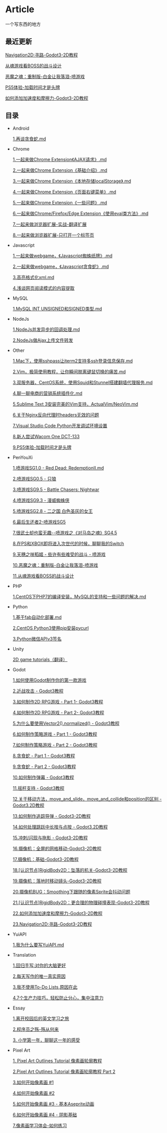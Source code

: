 # Article
一个写东西的地方

## 最近更新

[Navigation2D:寻路-Godot3-2D教程](https://github.com/yuiitsu/Article/blob/master/Godot/2021031101.Navigation2D:%E5%AF%BB%E8%B7%AF-Godot3-2D%E6%95%99%E7%A8%8B.md)

[从魂游戏看BOSS的战斗设计](https://github.com/yuiitsu/Article/blob/master/penyouxi/2021020401.%E4%BB%8E%E9%AD%82%E6%B8%B8%E6%88%8F%E7%9C%8BBOSS%E7%9A%84%E6%88%98%E6%96%97%E8%AE%BE%E8%AE%A1.md)

[恶魔之魂：重制版-白金让我落泪-喷游戏](https://github.com/yuiitsu/Article/blob/master/penyouxi/2021012701.%E6%81%B6%E9%AD%94%E4%B9%8B%E9%AD%82%EF%BC%9A%E9%87%8D%E5%88%B6%E7%89%88-%E7%99%BD%E9%87%91%E8%AE%A9%E6%88%91%E8%90%BD%E6%B3%AA-%E5%96%B7%E6%B8%B8%E6%88%8F.md)

[PS5体验-加载时间才是头牌](https://github.com/yuiitsu/Article/blob/master/Other/2021012001.PS5%E4%BD%93%E9%AA%8C-%E5%8A%A0%E8%BD%BD%E6%97%B6%E9%97%B4%E6%89%8D%E6%98%AF%E5%A4%B4%E7%89%8C.md)

[如何添加加速度和摩擦力-Godot3-2D教程](https://github.com/yuiitsu/Article/blob/master/Godot/2021010601.%E5%A6%82%E4%BD%95%E6%B7%BB%E5%8A%A0%E5%8A%A0%E9%80%9F%E5%BA%A6%E5%92%8C%E6%91%A9%E6%93%A6%E5%8A%9B-Godot3-2D%E6%95%99%E7%A8%8B.md)

## 目录

* Android

    [1.再谈贪食蛇.md](https://github.com/yuiitsu/Blog/blob/master/Android/%E5%86%8D%E8%B0%88%E8%B4%AA%E9%A3%9F%E8%9B%87.md)

* Chrome

    [1.一起来做Chrome Extension《AJAX请求》.md](https://github.com/yuiitsu/Article/blob/master/Chrome/02.%E4%B8%80%E8%B5%B7%E6%9D%A5%E5%81%9Achrome%20Extension%E3%80%8AAJAX%E8%AF%B7%E6%B1%82%E3%80%8B.md)

    [2.一起来做Chrome Extension《基础介绍》.md](https://github.com/yuiitsu/Article/blob/master/Chrome/01.%E4%B8%80%E8%B5%B7%E6%9D%A5%E5%81%9Achrome%20Extension%E3%80%8A%E5%9F%BA%E7%A1%80%E4%BB%8B%E7%BB%8D%E3%80%8B.md)

    [3.一起来做Chrome Extension《本地存储localStorage》.md](https://github.com/yuiitsu/Article/blob/master/Chrome/03.%E4%B8%80%E8%B5%B7%E6%9D%A5%E5%81%9Achrome%20Extension%E3%80%8A%E6%9C%AC%E5%9C%B0%E5%AD%98%E5%82%A8localStorage%E3%80%8B.md)

    [4.一起来做Chrome Extension《页面右键菜单》.md](https://github.com/yuiitsu/Article/blob/master/Chrome/04.%E4%B8%80%E8%B5%B7%E6%9D%A5%E5%81%9Achrome%20Extension%E3%80%8A%E9%A1%B5%E9%9D%A2%E5%8F%B3%E9%94%AE%E8%8F%9C%E5%8D%95%E3%80%8B.md)

    [5.一起来做Chrome Extension《一些问题》.md](https://github.com/yuiitsu/Article/blob/master/Chrome/06.%E4%B8%80%E8%B5%B7%E6%9D%A5%E5%81%9Achrome%20Extension%E3%80%8A%E4%B8%80%E4%BA%9B%E9%97%AE%E9%A2%98%E3%80%8B.md)

    [6.一起来做Chrome/Firefox/Edge Extension《使用eval类方法》.md](https://github.com/yuiitsu/Article/blob/master/Chrome/08.%E4%B8%80%E8%B5%B7%E6%9D%A5%E5%81%9AChrome-Firefox-Extension%E3%80%8A%E4%BD%BF%E7%94%A8eval%E7%B1%BB%E6%96%B9%E6%B3%95%E3%80%8B.md)

    [7.一起来做浏览器扩展-实战-翻译扩展](https://github.com/yuiitsu/Article/blob/master/Chrome/09.一起来做浏览器扩展-实战-翻译扩展.md)

    [8.一起来做浏览器扩展-只打开一个标签页](https://github.com/yuiitsu/Article/blob/master/Chrome/10.%E4%B8%80%E8%B5%B7%E6%9D%A5%E5%81%9A%E6%B5%8F%E8%A7%88%E5%99%A8%E6%89%A9%E5%B1%95-%E5%8F%AA%E6%89%93%E5%BC%80%E4%B8%80%E4%B8%AA%E6%A0%87%E7%AD%BE%E9%A1%B5.md)

* Javascript

    [1.一起来做webgame，《Javascript蜘蛛纸牌》.md](https://github.com/yuiitsu/Blog/blob/master/Javascript/%E4%B8%80%E8%B5%B7%E6%9D%A5%E5%81%9Awebgame%EF%BC%8C%E3%80%8AJavascript%E8%9C%98%E8%9B%9B%E7%BA%B8%E7%89%8C%E3%80%8B.md)

    [2.一起来做webgame，《Javascript贪食蛇》.md](https://github.com/yuiitsu/Blog/blob/master/Javascript/%E4%B8%80%E8%B5%B7%E6%9D%A5%E5%81%9Awebgame%EF%BC%8C%E3%80%8AJavascript%E8%B4%AA%E9%A3%9F%E8%9B%87%E3%80%8B.md)

    [3.高亮格式化xml.md](https://github.com/yuiitsu/Article/blob/master/Javascript/%E9%AB%98%E4%BA%AE%E6%A0%BC%E5%BC%8F%E5%8C%96xml.md)

    [4.浅谈网页阅读模式的内容提取](https://github.com/yuiitsu/Article/blob/master/Javascript/2019031901.浅谈网页阅读模式的内容提取.md)

* MySQL

    [1.MySQL INT UNSIGNED和SIGNED类型.md](https://github.com/yuiitsu/Article/blob/master/MySQL/MySQL%20INT%20UNSIGNED%E5%92%8CSIGNED%E7%B1%BB%E5%9E%8B.md)

* NodeJs

    [1.NodeJs并发异步的回调处理.md](https://github.com/yuiitsu/Blog/blob/master/NodeJs/NodeJs%E5%B9%B6%E5%8F%91%E5%BC%82%E6%AD%A5%E7%9A%84%E5%9B%9E%E8%B0%83%E5%A4%84%E7%90%86.md)

    [2.NodeJs做Ajax上传文件转发](https://github.com/yuiitsu/Article/blob/master/NodeJs/NodeJs做Ajax上传文件转发.md)

* Other

    [1.Mac下，使用sshpass让iterm2支持多ssh登录信息保存.md](https://github.com/yuiitsu/Blog/blob/master/Other/Mac%E4%B8%8B%EF%BC%8C%E4%BD%BF%E7%94%A8sshpass%E8%AE%A9iterm2%E6%94%AF%E6%8C%81%E5%A4%9Assh%E7%99%BB%E5%BD%95%E4%BF%A1%E6%81%AF%E4%BF%9D%E5%AD%98.md)

    [2.Vim，极简使用教程，让你瞬间脱离键鼠切换的痛苦.md](https://github.com/yuiitsu/Blog/blob/master/Other/Vim%EF%BC%8C%E6%9E%81%E7%AE%80%E4%BD%BF%E7%94%A8%E6%95%99%E7%A8%8B%EF%BC%8C%E8%AE%A9%E4%BD%A0%E7%9E%AC%E9%97%B4%E8%84%B1%E7%A6%BB%E9%94%AE%E9%BC%A0%E5%88%87%E6%8D%A2%E7%9A%84%E7%97%9B%E8%8B%A6.md)

    [3.双服务器，CentOS系统，使用Squid和Stunnel搭建翻墙代理服务.md](https://github.com/yuiitsu/Blog/blob/master/Other/%E5%8F%8C%E6%9C%8D%E5%8A%A1%E5%99%A8%EF%BC%8CCentOS%E7%B3%BB%E7%BB%9F%EF%BC%8C%E4%BD%BF%E7%94%A8Squid%E5%92%8CStunnel%E6%90%AD%E5%BB%BA%E7%BF%BB%E5%A2%99%E4%BB%A3%E7%90%86%E6%9C%8D%E5%8A%A1.md)

    [4.聊一聊电商的营销系统插件化.md](https://github.com/yuiitsu/Blog/blob/master/Other/%E8%81%8A%E4%B8%80%E8%81%8A%E7%94%B5%E5%95%86%E7%9A%84%E8%90%A5%E9%94%80%E7%B3%BB%E7%BB%9F%E6%8F%92%E4%BB%B6%E5%8C%96.md)

    [5.Sublime Text 3安装完美的Vim支持，ActualVim/NeoVim.md](https://github.com/yuiitsu/Article/blob/master/Other/SublimeText3%E5%AE%89%E8%A3%85%E5%AE%8C%E7%BE%8E%E7%9A%84Vim%E6%94%AF%E6%8C%81ActualVim%2CNeoVim.md)

    [6.关于Nginx反向代理时headers无效的问题](https://github.com/yuiitsu/Article/blob/master/Other/关于Nginx反向代理时headers无效的问题.md)

    [7.Visual Studio Code Python开发调试环境设置](https://github.com/yuiitsu/Article/blob/master/Other/2020021701.Visual-Studio-Code-Python%E5%BC%80%E5%8F%91%E8%B0%83%E8%AF%95%E7%8E%AF%E5%A2%83%E8%AE%BE%E7%BD%AE.md)

    [8.新人尝试Wacom One DCT-133](https://github.com/yuiitsu/Article/blob/master/Other/2020112402.%E6%96%B0%E4%BA%BA%E5%B0%9D%E8%AF%95WacomOneDCT-133.md)

    [9.PS5体验-加载时间才是头牌](https://github.com/yuiitsu/Article/blob/master/Other/2021012001.PS5%E4%BD%93%E9%AA%8C-%E5%8A%A0%E8%BD%BD%E6%97%B6%E9%97%B4%E6%89%8D%E6%98%AF%E5%A4%B4%E7%89%8C.md)

* PenYouXi

    [1.喷游戏SG1.0 - Red Dead: RedemptionⅡ.md](https://github.com/yuiitsu/Article/blob/master/penyouxi/%E5%96%B7%E6%B8%B8%E6%88%8F%E4%B9%8BRed%20Dead-Redemption%20II.md)

    [2.喷游戏SG0.5 - 只狼](https://github.com/yuiitsu/Article/blob/master/penyouxi/%E5%96%B7%E6%B8%B8%E6%88%8F%E4%B9%8B%E5%8F%AA%E7%8B%BC.md)

    [3.喷游戏SG9.5 - Battle Chasers: Nightwar](https://github.com/yuiitsu/Article/blob/master/penyouxi/%E5%96%B7%E6%B8%B8%E6%88%8F%E4%B9%8BBattle%20Chasers:%20Nightwar.md)

    [4.喷游戏SG9.3 - 漫威蜘蛛侠](https://github.com/yuiitsu/Article/blob/master/penyouxi/喷游戏SG9.3_漫威蜘蛛侠.md)

    [5.喷游戏SG2.8 - 二之国 白色圣灰的女王](https://github.com/yuiitsu/Article/blob/master/penyouxi/%E5%96%B7%E6%B8%B8%E6%88%8FSG2.8_%E4%BA%8C%E4%B9%8B%E5%9B%BD_%E7%99%BD%E8%89%B2%E5%9C%A3%E7%81%B0%E7%9A%84%E5%A5%B3%E7%8E%8B.md)

    [6.最后生还者2-喷游戏SG5](https://github.com/yuiitsu/Article/blob/master/penyouxi/最后生还者2-喷游戏SG5.md)

    [7.很武士却也蛮无趣--喷游戏之《对马岛之魂》SG4.5](https://github.com/yuiitsu/Article/blob/master/penyouxi/很武士却也蛮无趣--喷游戏之《对马岛之魂》SG4.5.md)

    [8.在PS和XBOX即将进入次世代的时候，聊聊我的Switch](https://github.com/yuiitsu/Article/blob/master/penyouxi/%E5%9C%A8PS%E5%92%8CXBOX%E5%8D%B3%E5%B0%86%E8%BF%9B%E5%85%A5%E6%AC%A1%E4%B8%96%E4%BB%A3%E7%9A%84%E6%97%B6%E5%80%99%EF%BC%8C%E8%81%8A%E8%81%8A%E6%88%91%E7%9A%84Switch.md)

    [9.天穗之咲稻姬 - 些许有些难受的战斗 - 喷游戏](https://github.com/yuiitsu/Article/blob/master/penyouxi/%E5%A4%A9%E7%A9%97%E4%B9%8B%E5%92%B2%E7%A8%BB%E5%A7%AC_%E4%BA%9B%E8%AE%B8%E6%9C%89%E4%BA%9B%E9%9A%BE%E5%8F%97%E7%9A%84%E6%88%98%E6%96%97_%E5%96%B7%E6%B8%B8%E6%88%8F.md)
    
    [10.恶魔之魂：重制版-白金让我落泪-喷游戏](https://github.com/yuiitsu/Article/blob/master/penyouxi/2021012701.%E6%81%B6%E9%AD%94%E4%B9%8B%E9%AD%82%EF%BC%9A%E9%87%8D%E5%88%B6%E7%89%88-%E7%99%BD%E9%87%91%E8%AE%A9%E6%88%91%E8%90%BD%E6%B3%AA-%E5%96%B7%E6%B8%B8%E6%88%8F.md)

    [11.从魂游戏看BOSS的战斗设计](https://github.com/yuiitsu/Article/blob/master/penyouxi/2021020401.%E4%BB%8E%E9%AD%82%E6%B8%B8%E6%88%8F%E7%9C%8BBOSS%E7%9A%84%E6%88%98%E6%96%97%E8%AE%BE%E8%AE%A1.md)

* PHP

    [1.CentOS下PHP7的编译安装，MySQL的支持和一些问题的解决.md](https://github.com/yuiitsu/Blog/blob/master/Php/CentOS%E4%B8%8BPHP7%E7%9A%84%E7%BC%96%E8%AF%91%E5%AE%89%E8%A3%85%EF%BC%8CMySQL%E7%9A%84%E6%94%AF%E6%8C%81%E5%92%8C%E4%B8%80%E4%BA%9B%E9%97%AE%E9%A2%98%E7%9A%84%E8%A7%A3%E5%86%B3.md)

* Python

    [1.基于fab自动化部署.md](https://github.com/yuiitsu/Blog/blob/master/Python/%E5%9F%BA%E4%BA%8Efab%E8%87%AA%E5%8A%A8%E5%8C%96%E9%83%A8%E7%BD%B2.md)

    [2.CentOS Python3使用pip安装pycurl](https://github.com/yuiitsu/Article/blob/master/Python/CentOS-Python3安装pycurl.md)

    [3.Python微信APIv3签名](https://github.com/yuiitsu/Article/blob/master/Python/Python微信APIv3签名.md)

* Unity

    [2D game tutorials（翻译）](https://github.com/yuiitsu/Article/tree/master/Unity-Tutorials/2d-game-unity)

* Godot

    [1.如何使用Godot制作你的第一款游戏](https://github.com/yuiitsu/Article/blob/master/Godot/2020081902.HowToMakeYourFirstGameWithGodot.md)

    [2.近战攻击 - Godot3教程](https://github.com/yuiitsu/Article/blob/master/Godot/2020082001.MeleeAttackGodotTutorial.md)

    [3.如何制作2D RPG游戏 - Part 1- Godot3教程](https://github.com/yuiitsu/Article/blob/master/Godot/2020082601.BuildA2DRPGInGodotPart1.md)

    [4.如何制作2D RPG游戏 - Part 2- Godot3教程](https://github.com/yuiitsu/Article/blob/master/Godot/2020082702.BuildA2DRPGInGodotPart2.md)

    [5.为什么要使用Vector2().normalized() - Godot3教程](https://github.com/yuiitsu/Article/blob/master/Godot/2020082701.WhyUseVector2.normalizedGodot3Tutorial.md)

    [6.如何制作策略游戏 - Part 1 - Godot3教程](https://github.com/yuiitsu/Article/blob/master/Godot/2020082801.HowToMakeaStrategyGameinGodotPart1.md)

    [7.如何制作策略游戏 - Part 2 - Godot3教程](https://github.com/yuiitsu/Article/blob/master/Godot/2020090101.HowToMakeaStrategyGameinGodotPart2.md)

    [8.贪食蛇 - Part 1 - Godot3教程](https://github.com/yuiitsu/Article/blob/master/Godot/2020083001.SnakeGodot3Tutorial.md)

    [9.贪食蛇 - Part 2 - Godot3教程](https://github.com/yuiitsu/Article/blob/master/Godot/2020083101.SnakePart2Godot3Tutorial.md)

    [10.如何制作弹幕 - Godot3教程](https://github.com/yuiitsu/Article/blob/master/Godot/2020110201.%E5%A6%82%E4%BD%95%E5%88%B6%E4%BD%9C%E5%BC%B9%E5%B9%95-Godot3%E6%95%99%E7%A8%8B.md)

    [11.摇杆支持 - Godot3教程](https://github.com/yuiitsu/Article/blob/master/Godot/2020110401.%E6%91%87%E6%9D%86%E6%94%AF%E6%8C%81-Godot3-2D%E6%95%99%E7%A8%8B.md)

    [12.关于移动方法，move_and_slide，move_and_collide和position的区别 - Godot3.2D教程](https://github.com/yuiitsu/Article/blob/master/Godot/2020110501.move_and_slide%2Cmove_and_collide%E5%92%8Cposition-Godot3-2D%E6%95%99%E7%A8%8B.md)

    [13.如何制作追踪导弹 - Godot3-2D教程](https://github.com/yuiitsu/Article/blob/master/Godot/2020110502.%E5%A6%82%E4%BD%95%E5%88%B6%E4%BD%9C%E8%BF%BD%E8%B8%AA%E5%AF%BC%E5%BC%B9-Godot3-2D%E6%95%99%E7%A8%8B.md)

    [14.如何处理跳跃中长按与点按 - Godot3.2D教程](https://github.com/yuiitsu/Article/blob/master/Godot/2020111101.%E5%A6%82%E4%BD%95%E5%A4%84%E7%90%86%E8%B7%B3%E8%B7%83%E4%B8%AD%E9%95%BF%E6%8C%89%E4%B8%8E%E7%82%B9%E6%8C%89-Godot3.2D%E6%95%99%E7%A8%8B.md)

    [15.冲刺/闪现与拖影 - Godot3-2D教程](https://github.com/yuiitsu/Article/blob/master/Godot/2020112401.%E5%86%B2%E5%88%BA%E9%97%AA%E7%8E%B0%E4%B8%8E%E6%8B%96%E5%BD%B1-Godot3-2D%E6%95%99%E7%A8%8B.md)

    [16.摄像机：全屏的网格移动-Godot3-2D教程](https://github.com/yuiitsu/Article/blob/master/Godot/2020122201.%E6%91%84%E5%83%8F%E6%9C%BA%E6%95%99%E7%A8%8B%EF%BC%9A%E5%85%A8%E5%B1%8F%E7%9A%84%E7%BD%91%E6%A0%BC%E7%A7%BB%E5%8A%A8-Godot3-2D%E6%95%99%E7%A8%8B.md)

    [17.摄像机：基础-Godot3-2D教程](https://github.com/yuiitsu/Article/blob/master/Godot/2020122501.%E6%91%84%E5%83%8F%E6%9C%BA%EF%BC%9A%E5%9F%BA%E7%A1%80-Godot3-2D%E6%95%99%E7%A8%8B.md)

    [18.[认识节点]RigidBody2D：坠落的机关-Godot3-2D教程](https://github.com/yuiitsu/Article/blob/master/Godot/2020123001.%5B%E8%AE%A4%E8%AF%86%E8%8A%82%E7%82%B9%5DRigidBody2D%EF%BC%9A%E5%9D%A0%E8%90%BD%E7%9A%84%E6%9C%BA%E5%85%B3-Godot3-2D%E6%95%99%E7%A8%8B.md)

    [19.摄像机：落地时移动镜头-Godot3-2D教程](https://github.com/yuiitsu/Article/blob/master/Godot/2020123002.%E6%91%84%E5%83%8F%E6%9C%BA%EF%BC%9A%E8%90%BD%E5%9C%B0%E6%97%B6%E7%A7%BB%E5%8A%A8%E9%95%9C%E5%A4%B4-Godot3-2D%E6%95%99%E7%A8%8B.md)

    [20.摄像机BUG：Smoothing下跟随的像素Sprite会抖动问题](https://github.com/yuiitsu/Article/blob/master/Godot/2021010501.%E6%91%84%E5%83%8F%E6%9C%BABUG%EF%BC%9ASmoothing%E4%B8%8B%E8%B7%9F%E9%9A%8F%E7%9A%84%E5%83%8F%E7%B4%A0Sprite%E4%BC%9A%E6%8A%96%E5%8A%A8%E9%97%AE%E9%A2%98.md)

    [21.[认识节点]RigidBody2D：更合理的物理碰撞表现-Godot3-2D教程](https://github.com/yuiitsu/Article/blob/master/Godot/2021010502.%5B%E8%AE%A4%E8%AF%86%E8%8A%82%E7%82%B9%5DRigidBody2D%EF%BC%9A%E6%9B%B4%E5%90%88%E7%90%86%E7%9A%84%E7%89%A9%E7%90%86%E7%A2%B0%E6%92%9E%E8%A1%A8%E7%8E%B0-Godot3-2D%E6%95%99%E7%A8%8B.md)

    [22.如何添加加速度和摩擦力-Godot3-2D教程](https://github.com/yuiitsu/Article/blob/master/Godot/2021010601.%E5%A6%82%E4%BD%95%E6%B7%BB%E5%8A%A0%E5%8A%A0%E9%80%9F%E5%BA%A6%E5%92%8C%E6%91%A9%E6%93%A6%E5%8A%9B-Godot3-2D%E6%95%99%E7%A8%8B.md)

    [23.Navigation2D:寻路-Godot3-2D教程](https://github.com/yuiitsu/Article/blob/master/Godot/2021031101.Navigation2D:%E5%AF%BB%E8%B7%AF-Godot3-2D%E6%95%99%E7%A8%8B.md)


* YuiAPI

    [1.我为什么要写YuiAPI.md](https://github.com/yuiitsu/Article/blob/master/YuiAPI/%E6%88%91%E4%B8%BA%E4%BB%80%E4%B9%88%E8%A6%81%E5%86%99YuiAPI.md)
    
* Translation

    [1.回归手写:对你的大脑更好](https://github.com/yuiitsu/Article/blob/master/Translation/19122201-%E5%9B%9E%E5%BD%92%E6%89%8B%E5%86%99-%E5%AF%B9%E4%BD%A0%E7%9A%84%E5%A4%A7%E8%84%91%E6%9B%B4%E5%A5%BD.md)
    
    [2.每天写作的唯一真实原因](https://github.com/yuiitsu/Article/blob/master/Translation/19122601-%E6%AF%8F%E5%A4%A9%E5%86%99%E6%97%A5%E8%AE%B0%E7%9A%84%E7%9C%9F%E7%9B%B8%E5%8F%AA%E6%9C%89%E4%B8%80%E4%B8%AA.md)
    
    [3.我不使用To-Do Lists,原因在此](https://github.com/yuiitsu/Article/blob/master/Translation/20011401-我不使用待办清单%3B原因在此.md)
    
    [4.7个生产力技巧，轻松防止分心，集中注意力](https://github.com/yuiitsu/Article/blob/master/Translation/20021301-7个生产力技巧，轻松防止分心，集中注意力.md)
    
* Essay

    [1.离开校园后的英文学习之旅](https://github.com/yuiitsu/Article/blob/master/Essay/%E7%A6%BB%E5%BC%80%E6%A0%A1%E5%9B%AD%E5%90%8E%E7%9A%84%E8%8B%B1%E6%96%87%E5%AD%A6%E4%B9%A0%E4%B9%8B%E6%97%85.md)
    
    [2.程序员之殇-殇从何来](https://github.com/yuiitsu/Article/blob/master/Essay/2020011201.程序员之殇_到底是什么.md)
    
    [3. 小学第一年，聊聊这一年的感受](https://github.com/yuiitsu/Article/blob/master/Essay/2020070501小学第一年%2C聊聊这一年的感受.md)
    
* Pixel Art

    [1. Pixel Art Outlines Tutorial 像素画轮廓教程](https://github.com/yuiitsu/Article/blob/master/PixelArt/2020071401.Pixel-Art-Outlines-Tuturial.md)

    [2.Pixel Art Outlines Tutorial 像素画轮廓教程 Part 2](https://github.com/yuiitsu/Article/blob/master/PixelArt/2020071402.Pixel-Art-Outlines-Tutorial-Part2.md)
    
    [3.如何开始像素画 #1](https://github.com/yuiitsu/Article/blob/master/PixelArt/2020072401.HowToStartMakingPixelArt01.md)
    
    [4.如何开始像素画 #2](https://github.com/yuiitsu/Article/blob/master/PixelArt/2020081801.HowToStartMakingPixelArt02.md)
    
    [5.如何开始像素画 #3 - 基本Aseprite动画](https://github.com/yuiitsu/Article/blob/master/PixelArt/2020102901.HowToStartMakingPixelArt%233.md)
    
    [6.如何开始像素画 #4 - 阴影基础](https://github.com/yuiitsu/Article/blob/master/PixelArt/2020103001HowToStartMakingPixelArt%234.md)
    
    [7.像素画学习体会-如何练习](https://github.com/yuiitsu/Article/blob/master/PixelArt/20201202.%E5%83%8F%E7%B4%A0%E7%94%BB%E5%AD%A6%E4%B9%A0%E4%BD%93%E4%BC%9A-%E5%A6%82%E4%BD%95%E7%BB%83%E4%B9%A0.md)

